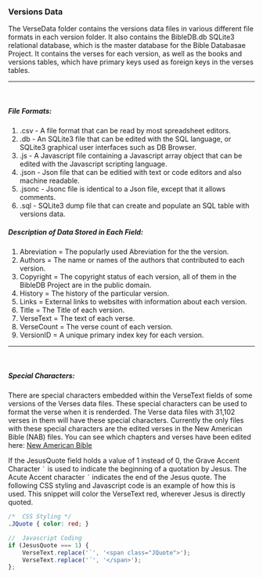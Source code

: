 <H3>Versions Data</h3>

The VerseData folder contains the versions data files in various different file formats in each version folder. It also contains the BibleDB.db SQLite3 relational database, which is the master database for the Bible Databasae Project. It contains the verses for each version, as well as the books and versions tables, which have primary keys used as foreign keys in the verses tables.

---

<br>

##### File Formats:
1.  .csv - A file format that can be read by most spreadsheet editors.
2.  .db - An SQLite3 file that can be edited with the SQL language, or SQLite3 graphical user interfaces such as DB Browser.
3.  .js - A Javascript file containing a Javascript array object that can be edited with the Javascript scripting language.
4.  .json - Json file that can be editied with text or code editors and also machine readable.
5.  .jsonc - Jsonc file is identical to a Json file, except that it allows comments.
6.  .sql - SQLite3 dump file that can create and populate an SQL table with versions data. 


##### Description of Data Stored in Each Field:
1.  Abreviation = The popularly used Abreviation for the the version.
2.  Authors = The name or names of the authors that contributed to each version.
3. Copyright = The copyright status of each version, all of them in the BibleDB Project are in the public domain.
4. History = The history of the particular version.
5. Links = External links to websites with information about each version.
6. Title = The Title of each version.
7. VerseText = The text of each verse.
8. VerseCount = The verse count of each version.
9. VersionID = A unique primary index key for each version.
---

<br>

##### Special Characters:
There are special characters embedded within the VerseText fields of some versions of the Verses data files. These special characters can be used to format the verse when it is renderded. The Verse data files with 31,102 verses in them will have these special characters. Currently the only files with these special characters are the edited verses in the New American Bible (NAB) files. You can see which chapters and verses have been edited here: [New American Bible](/VerseData/New-American-Bible/NAB.md)

If the JesusQuote field holds a value of 1 instead of 0, the Grave Accent Character ``` ` ``` is used to indicate the beginning of a quotation by Jesus. The Acute Accent character ``` ´ ``` indicates the end of the Jesus quote.
The following CSS styling and Javascript code is an example of how this is used. This snippet will color the VerseText red, wherever Jesus is directly quoted.

```css
/*  CSS Styling */
.JQuote { color: red; }
```
```javascript
//  Javascript Coding
if (JesusQuote === 1) {
    VerseText.replace('`', '<span class="JQuote">');
    VerseText.replace('´', '</span>');
};
```
